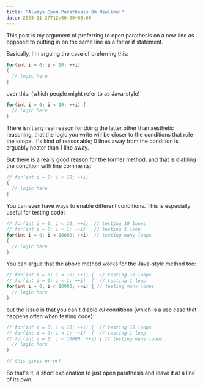 ```yaml
---
title: "Always Open Parathesis On Newline!"
date: 2024-11-27T12:00:00+08:00
---
```


This post is my argument of preferring to open parathesis on a new line as opposed to putting in on the same line as a for or if statement.

<!--more-->

Basically, I'm arguing the case of preferring this:

```cpp
for(int i = 0; i < 10; ++i) 
{
  // logic here
}
```

over this: (which people might refer to as Java-style)

```cpp
for(int i = 0; i < 10; ++i) {
  // logic here
}
```

There isn't any real reason for doing the latter other than aesthetic reasoning, that the logic you write will be closer to the conditions that rule the scope. It's kind of reasonable; 0 lines away from the condition is arguably neater than 1 line away.

But there is a really good reason for the former method, and that is diabling the condition with line comments:

```cpp
// for(int i = 0; i < 10; ++i) 
{
  // logic here
}
```

You can even have ways to enable different conditions. This is especially useful for testing code:

```cpp
// for(int i = 0; i < 10; ++i)  // testing 10 loops
// for(int i = 0; i < 1; ++i)   // testing 1 loop
for(int i = 0; i < 10000; ++i)  // testing many loops
{
  // logic here
}
```

You can argue that the above method works for the Java-style method too:

```cpp
// for(int i = 0; i < 10; ++i) {  // testing 10 loops
// for(int i = 0; i < 1; ++i)  {  // testing 1 loop
for(int i = 0; i < 10000; ++i) { // testing many loops
  // logic here
}
```

but the issue is that you can't diable *all* conditions (which is a use case that happens often when testing code):

```cpp
// for(int i = 0; i < 10; ++i) {  // testing 10 loops
// for(int i = 0; i < 1; ++i)  {  // testing 1 loop
// for(int i = 0; i < 10000; ++i) { // testing many loops
  // logic here
}

// this gives error!
```

So that's it, a short explanation to just open parathesis and leave it at a line of its own.



